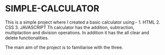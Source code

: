 # SIMPLE-CALCULATOR

This is a simple project where I created a basic calculator using:-
    1. HTML
    2. CSS
    3. JAVASCRIPT
Th calculator has the addition, subtraction, multiplaction and division operations.
In addition it has the all clear and delete functionalities.

The main aim of the project is to familiarise with the three.
